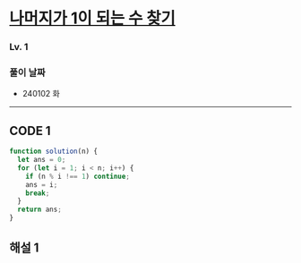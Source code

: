 # [나머지가 1이 되는 수 찾기](https://school.programmers.co.kr/learn/courses/30/lessons/87389)

### Lv. 1

### 풀이 날짜

- 240102 화

---

## CODE 1

```javascript
function solution(n) {
  let ans = 0;
  for (let i = 1; i < n; i++) {
    if (n % i !== 1) continue;
    ans = i;
    break;
  }
  return ans;
}
```

## 해설 1
